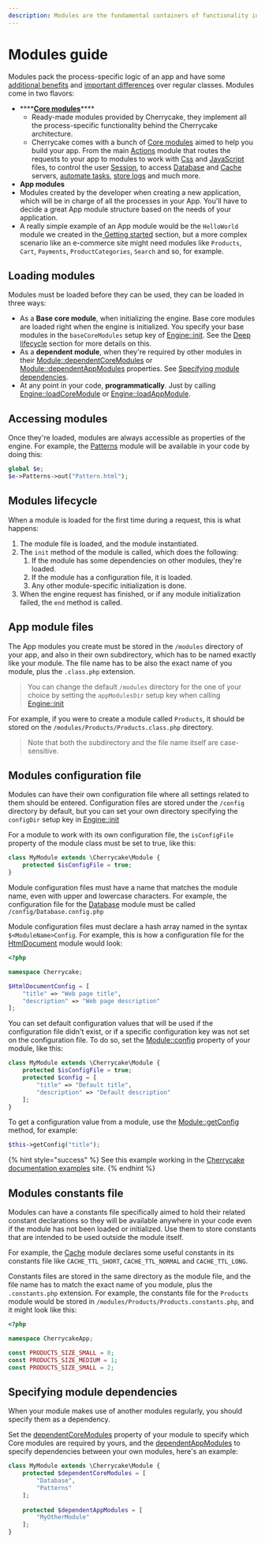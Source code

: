 ```yaml
---
description: Modules are the fundamental containers of functionality in Cherrycake apps.
---
```


# Modules guide

Modules pack the process-specific logic of an app and have some [additional benefits](../architecture/modules.md) and [important differences](../architecture/classes.md#whats-the-difference-between-a-class-and-a-module) over regular classes. Modules come in two flavors:

* \*\*\*\*[**Core modules**](../reference/core-modules/)\*\*\*\*
  * Ready-made modules provided by Cherrycake, they implement all the process-specific functionality behind the Cherrycake architecture.
  * Cherrycake comes with a bunch of [Core modules](../reference/core-modules/) aimed to help you build your app. From the main [Actions](../reference/core-modules/actions-1/actions.md) module that routes the requests to your app to modules to work with [Css](../reference/core-modules/css/) and [JavaScript](../reference/core-modules/javascript/) files, to control the user [Session](../reference/core-modules/session/), to access [Database](../reference/core-modules/database.md) and [Cache](../reference/core-modules/cache/) servers, [automate tasks](../reference/core-modules/janitor/), [store logs](../reference/core-modules/log/) and much more.
*  **App modules**
  * Modules created by the developer when creating a new application, which will be in charge of all the processes in your App. You'll have to decide a great App module structure based on the needs of your application.
  * A really simple example of an App module would be the `HelloWorld` module we created in the[ Getting started](getting-started/#the-hello-world-module) section, but a more complex scenario like an e-commerce site might need  modules like `Products`, `Cart`, `Payments`, `ProductCategories`, `Search` and so, for example.

## Loading modules

Modules must be loaded before they can be used, they can be loaded in three ways:

* As a **Base core module**, when initializing the engine. Base core modules are loaded right when the engine is initialized. You specify your base modules in the `baseCoreModules` setup key of [Engine::init](../reference/core-classes/engine/#init-appnamespace-setup). See the [Deep lifecycle](../architecture/lifecycle/deep-lifecycle.md) section for more details on this.
* As a **dependent module**, when they're required by other modules in their [Module::dependentCoreModules](../reference/core-classes/module/properties.md#usddependentcoremodules) or [Module::dependentAppModules](../reference/core-classes/module/properties.md#usddependentappmodules) properties. See [Specifying module dependencies](modules-guide.md#specifying-module-dependencies).
* At any point in your code, **programmatically**. Just by calling [Engine::loadCoreModule](../reference/core-classes/engine/methods.md#loadcoremodule) or [Engine::loadAppModule](../reference/core-classes/engine/methods.md#loadappmodule).

## Accessing modules

Once they're loaded, modules are always accessible as properties of the engine. For example, the [Patterns](../reference/core-modules/patterns/) module will be available in your code by doing this:

```php
global $e;
$e->Patterns->out("Pattern.html");
```

## Modules lifecycle

When a module is loaded for the first time during a request, this is what happens:

1. The module file is loaded, and the module instantiated.
2. The `init` method of the module is called, which does the following:
   1. If the module has some dependencies on other modules, they're loaded.
   2. If the module has a configuration file, it is loaded.
   3. Any other module-specific initialization is done.
3. When the engine request has finished, or if any module initialization failed, the `end` method is called.

## App module files

The App modules you create must be stored in the `/modules` directory of your app, and also in their own subdirectory, which has to be named exactly like your module. The file name has to be also the exact name of you module, plus the `.class.php` extension.

> You can change the default `/modules` directory for the one of your choice by setting the `appModulesDir` setup key when calling [Engine::init](../reference/core-classes/engine/methods.md#init)

For example, if you were to create a module called `Products`, it should be stored on the `/modules/Products/Products.class.php` directory.

> Note that both the subdirectory and the file name itself are case-sensitive.

## Modules configuration file

Modules can have their own configuration file where all settings related to them should be entered. Configuration files are stored under the `/config` directory by default, but you can set your own directory specifying the `configDir` setup key in [Engine::init](../reference/core-classes/engine/methods.md#init)

For a module to work with its own configuration file, the `isConfigFile` property of the module class must be set to true, like this:

```php
class MyModule extends \Cherrycake\Module {
    protected $isConfigFile = true;
}
```

Module configuration files must have a name that matches the module name, even with upper and lowercase characters. For example, the configuration file for the [Database](../reference/core-modules/database.md) module must be called `/config/Database.config.php`

Module configuration files must declare a hash array named in the syntax `$<ModuleName>Config`. For example, this is how a configuration file for the [HtmlDocument](../reference/core-modules/htmldocument/) module would look:

```php
<?php

namespace Cherrycake;

$HtmlDocumentConfig = [
    "title" => "Web page title",
    "description" => "Web page description"
];
```

You can set default configuration values that will be used if the configuration file didn't exist, or if a specific configuration key was not set on the configuration file. To do so, set the [Module::config](../reference/core-classes/module/properties.md#usdconfig) property of your module, like this:

```php
class MyModule extends \Cherrycake\Module {
    protected $isConfigFile = true;
    protected $config = [
        "title" => "Default title",
        "description" => "Default description"
    ];
}
```

To get a configuration value from a module, use the [Module::getConfig ](../reference/core-classes/module/methods.md#getconfig)method, for example:

```php
$this->getConfig("title");
```

{% hint style="success" %}
See this example working in the [Cherrycake documentation examples](https://documentation-examples.cherrycake.io/example/modulesGuideConfigurationFile) site.
{% endhint %}

## Modules constants file

Modules can have a constants file specifically aimed to hold their related constant declarations so they will be available anywhere in your code even if the module has not been loaded or initialized. Use them to store constants that are intended to be used outside the module itself.

For example, the [Cache](../reference/core-modules/cache/#constants) module declares some useful constants in its constants file like `CACHE_TTL_SHORT`, `CACHE_TTL_NORMAL` and `CACHE_TTL_LONG`.

Constants files are stored in the same directory as the module file, and the file name has to match the exact name of you module, plus the `.constants.php` extension. For example, the constants file for the `Products` module would be stored in `/modules/Products/Products.constants.php`, and it might look like this:

```php
<?php

namespace CherrycakeApp;

const PRODUCTS_SIZE_SMALL = 0;
const PRODUCTS_SIZE_MEDIUM = 1;
const PRODUCTS_SIZE_SMALL = 2;
```

## Specifying module dependencies

When your module makes use of another modules regularly, you should specify them as a dependency.

Set the [dependentCoreModules](../reference/core-classes/module/#usddependentcoremodules) property of your module to specify which Core modules are required by yours, and the [dependentAppModules](../reference/core-classes/module/#usddependentappmodules) to specify dependencies between your own modules, here's an example:

```php
class MyModule extends \Cherrycake\Module {
    protected $dependentCoreModules = [
        "Database",
        "Patterns"
    ];
    
    protected $dependentAppModules = [
        "MyOtherModule"
    ];
}
```

